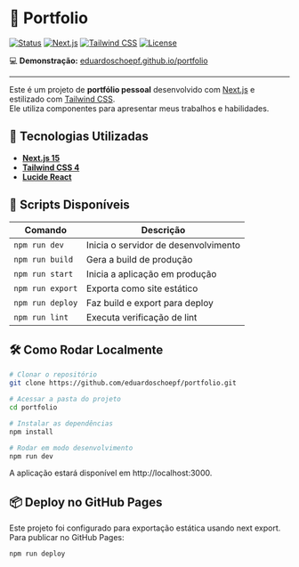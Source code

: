 # 📌 Portfolio

[![Status](https://img.shields.io/badge/status-online-success)](https://eduardoschoepf.github.io/portfolio/)
[![Next.js](https://img.shields.io/badge/Next.js-15-black)](https://nextjs.org/)
[![Tailwind CSS](https://img.shields.io/badge/Tailwind_CSS-4-38B2AC?logo=tailwind-css&logoColor=white)](https://tailwindcss.com/)
[![License](https://img.shields.io/badge/license-MIT-blue.svg)](LICENSE)

💻 **Demonstração:** [eduardoschoepf.github.io/portfolio](https://eduardoschoepf.github.io/portfolio/)

---

Este é um projeto de **portfólio pessoal** desenvolvido com [Next.js](https://nextjs.org/) e estilizado com [Tailwind CSS](https://tailwindcss.com/).  
Ele utiliza componentes para apresentar meus trabalhos e habilidades.

## 🚀 Tecnologias Utilizadas

- **[Next.js 15](https://nextjs.org/)**
- **[Tailwind CSS 4](https://tailwindcss.com/)**
- **[Lucide React](https://lucide.dev/)**

## 📜 Scripts Disponíveis

| Comando          | Descrição |
|------------------|-----------|
| `npm run dev`    | Inicia o servidor de desenvolvimento |
| `npm run build`  | Gera a build de produção |
| `npm run start`  | Inicia a aplicação em produção |
| `npm run export` | Exporta como site estático |
| `npm run deploy` | Faz build e export para deploy |
| `npm run lint`   | Executa verificação de lint |

## 🛠️ Como Rodar Localmente

```bash
# Clonar o repositório
git clone https://github.com/eduardoschoepf/portfolio.git

# Acessar a pasta do projeto
cd portfolio

# Instalar as dependências
npm install

# Rodar em modo desenvolvimento
npm run dev
```
A aplicação estará disponível em http://localhost:3000.  

## 📦 Deploy no GitHub Pages  

Este projeto foi configurado para exportação estática usando next export.  
Para publicar no GitHub Pages:

```
npm run deploy
```
